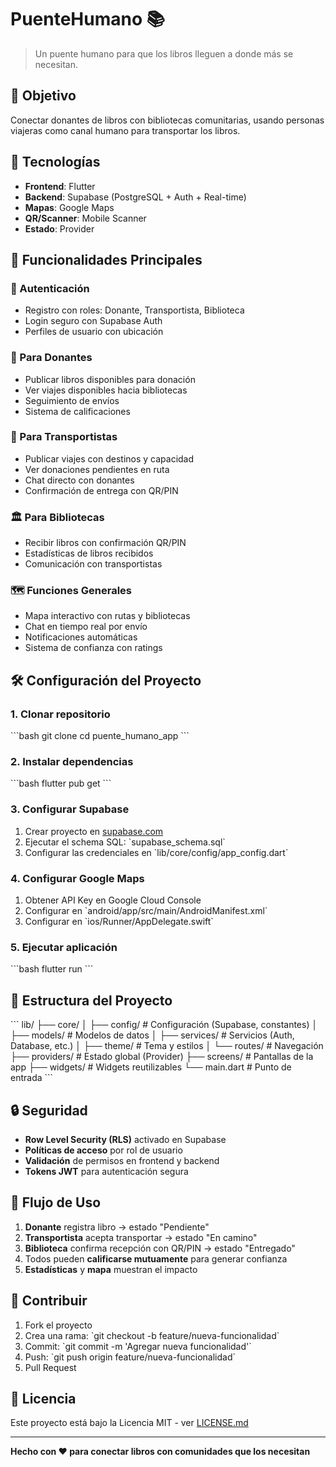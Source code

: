 # PuenteHumano 📚

> Un puente humano para que los libros lleguen a donde más se necesitan.

## 🎯 Objetivo

Conectar donantes de libros con bibliotecas comunitarias, usando personas viajeras como canal humano para transportar los libros.

## 🚀 Tecnologías

- **Frontend**: Flutter
- **Backend**: Supabase (PostgreSQL + Auth + Real-time)
- **Mapas**: Google Maps
- **QR/Scanner**: Mobile Scanner
- **Estado**: Provider

## 📱 Funcionalidades Principales

### 🔐 Autenticación
- Registro con roles: Donante, Transportista, Biblioteca
- Login seguro con Supabase Auth
- Perfiles de usuario con ubicación

### 📖 Para Donantes
- Publicar libros disponibles para donación
- Ver viajes disponibles hacia bibliotecas
- Seguimiento de envíos
- Sistema de calificaciones

### 🚛 Para Transportistas
- Publicar viajes con destinos y capacidad
- Ver donaciones pendientes en ruta
- Chat directo con donantes
- Confirmación de entrega con QR/PIN

### 🏛️ Para Bibliotecas
- Recibir libros con confirmación QR/PIN
- Estadísticas de libros recibidos
- Comunicación con transportistas

### 🗺️ Funciones Generales
- Mapa interactivo con rutas y bibliotecas
- Chat en tiempo real por envío
- Notificaciones automáticas
- Sistema de confianza con ratings

## 🛠️ Configuración del Proyecto

### 1. Clonar repositorio
\`\`\`bash
git clone <repository-url>
cd puente_humano_app
\`\`\`

### 2. Instalar dependencias
\`\`\`bash
flutter pub get
\`\`\`

### 3. Configurar Supabase
1. Crear proyecto en [supabase.com](https://supabase.com)
2. Ejecutar el schema SQL: \`supabase_schema.sql\`
3. Configurar las credenciales en \`lib/core/config/app_config.dart\`

### 4. Configurar Google Maps
1. Obtener API Key en Google Cloud Console
2. Configurar en \`android/app/src/main/AndroidManifest.xml\`
3. Configurar en \`ios/Runner/AppDelegate.swift\`

### 5. Ejecutar aplicación
\`\`\`bash
flutter run
\`\`\`

## 📂 Estructura del Proyecto

\`\`\`
lib/
├── core/
│   ├── config/          # Configuración (Supabase, constantes)
│   ├── models/          # Modelos de datos
│   ├── services/        # Servicios (Auth, Database, etc.)
│   ├── theme/           # Tema y estilos
│   └── routes/          # Navegación
├── providers/           # Estado global (Provider)
├── screens/            # Pantallas de la app
├── widgets/            # Widgets reutilizables
└── main.dart           # Punto de entrada
\`\`\`

## 🔒 Seguridad

- **Row Level Security (RLS)** activado en Supabase
- **Políticas de acceso** por rol de usuario
- **Validación** de permisos en frontend y backend
- **Tokens JWT** para autenticación segura

## 🌟 Flujo de Uso

1. **Donante** registra libro → estado "Pendiente"
2. **Transportista** acepta transportar → estado "En camino"
3. **Biblioteca** confirma recepción con QR/PIN → estado "Entregado"
4. Todos pueden **calificarse mutuamente** para generar confianza
5. **Estadísticas** y **mapa** muestran el impacto

## 🤝 Contribuir

1. Fork el proyecto
2. Crea una rama: \`git checkout -b feature/nueva-funcionalidad\`
3. Commit: \`git commit -m 'Agregar nueva funcionalidad'\`
4. Push: \`git push origin feature/nueva-funcionalidad\`
5. Pull Request

## 📄 Licencia

Este proyecto está bajo la Licencia MIT - ver [LICENSE.md](LICENSE.md)

---

**Hecho con ❤️ para conectar libros con comunidades que los necesitan**